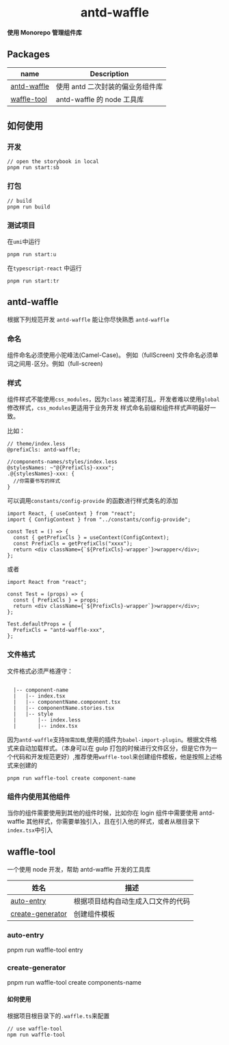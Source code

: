 <h1 align="center">antd-waffle</h1>

**使用 Monorepo 管理组件库**

## Packages

| name                                                                                          | Description                      |
| --------------------------------------------------------------------------------------------- | -------------------------------- |
| [antd-waffle](https://github.com/FengBeans/antd-waffle/tree/feature/mdx/packages)             | 使用 antd 二次封装的偏业务组件库 |
| [waffle-tool](https://github.com/FengBeans/antd-waffle/tree/feature/mdx/packages/waffle-tool) | antd-waffle 的 node 工具库       |

## 如何使用

### 开发

```
// open the storybook in local
pnpm run start:sb
```

### 打包

```
// build
pnpm run build
```

### 测试项目

在`umi`中运行

```
pnpm run start:u

```

在`typescript-react` 中运行

```
pnpm run start:tr
```

## antd-waffle

根据下列规范开发 `antd-waffle` 能让你尽快熟悉 `antd-waffle`

### 命名

组件命名必须使用小驼峰法(Camel-Case)。 例如（fullScreen)
文件命名必须单词之间用`-`区分。例如（full-screen)

### 样式

组件样式不能使用`css_modules`，因为`class` 被混淆打乱，开发者难以使用`global`修改样式，`css_modules`更适用于业务开发
样式命名前缀和组件样式声明最好一致。

比如：

```less
// theme/index.less
@prefixCls: antd-waffle;

//components-names/styles/index.less
@stylesNames: ~"@{PrefixCls}-xxxx";
.@{stylesNames}-xxx: {
  //你需要书写的样式
}
```

可以调用`constants/config-provide` 的函数进行样式类名的添加

```tsx
import React, { useContext } from "react";
import { ConfigContext } from "../constants/config-provide";

const Test = () => {
  const { getPrefixCls } = useContext(ConfigContext);
  const PrefixCls = getPrefixCls("xxxx");
  return <div className={`${PrefixCls}-wrapper`}>wrapper</div>;
};
```

或者

```tsx
import React from "react";

const Test = (props) => {
  const { PrefixCls } = props;
  return <div className={`${PrefixCls}-wrapper`}>wrapper</div>;
};

Test.defaultProps = {
  PrefixCls = "antd-waffle-xxx",
};
```

### 文件格式

文件格式必须严格遵守：

```

  |-- component-name
  |   |-- index.tsx
  |   |-- componentName.component.tsx
  |   |-- componentName.stories.tsx
  |   |-- style
  |       |-- index.less
  |       |-- index.tsx

```

因为`antd-waffle`支持`按需加载`,使用的插件为`babel-import-plugin`。根据文件格式来自动加载样式。（本身可以在 gulp 打包的时候进行文件区分，但是它作为一个代码和开发规范更好）,推荐使用`waffle-tool`来创建组件模板，他是按照上述格式来创建的

```
pnpm run waffle-tool create component-name
```

### 组件内使用其他组件

当你的组件需要使用到其他的组件时候，比如你在 login 组件中需要使用 antd-waffle 其他样式，你需要单独引入，且在引入他的样式，或者从根目录下`index.tsx`中引入

## waffle-tool

一个使用 node 开发，帮助 antd-waffle 开发的工具库

| 姓名                                                                                                                               | 描述                               |
| ---------------------------------------------------------------------------------------------------------------------------------- | ---------------------------------- |
| [auto-entry](https://github.com/FengBeans/antd-waffle/blob/feature/mdx/packages/waffle-tool/auto-entry/create-components-entry.js) | 根据项目结构自动生成入口文件的代码 |
| [create-generator](https://github.com/FengBeans/antd-waffle/tree/master/packages/waffle-tool/create-generator)                     | 创建组件模板                       |

### auto-entry

pnpm run waffle-tool entry

### create-generator

pnpm run waffle-tool create components-name

#### 如何使用

根据项目根目录下的`.waffle.ts`来配置

```
// use waffle-tool
npm run waffle-tool
```
